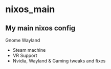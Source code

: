 # nixos_main
My main nixos config
--------------------
Gnome Wayland
* Steam machine
* VR Support
* Nvidia, Wayland & Gaming tweaks and fixes
